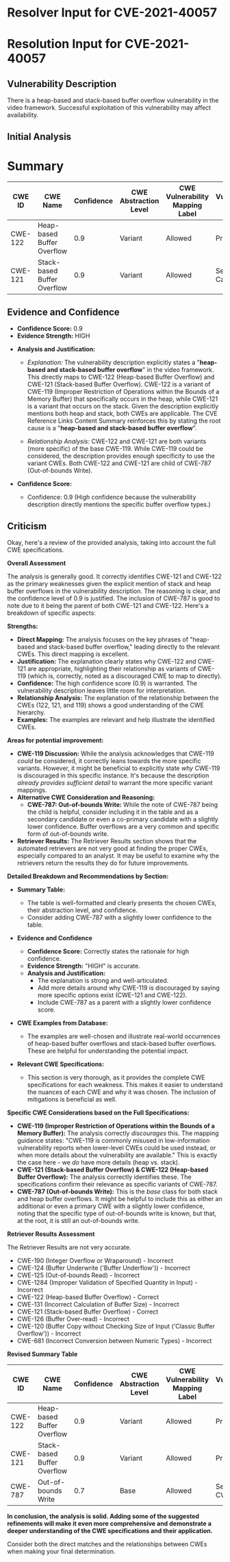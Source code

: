 # Resolver Input for CVE-2021-40057

# Resolution Input for CVE-2021-40057

## Vulnerability Description
There is a heap-based and stack-based buffer overflow vulnerability in the video framework. Successful exploitation of this vulnerability may affect availability.

## Initial Analysis
# Summary
| CWE ID | CWE Name | Confidence | CWE Abstraction Level | CWE Vulnerability Mapping Label | CWE-Vulnerability Mapping Notes |
|---|---|---|---|---|---|
| CWE-122 | Heap-based Buffer Overflow | 0.9 | Variant | Allowed | Primary CWE |
| CWE-121 | Stack-based Buffer Overflow | 0.9 | Variant | Allowed | Secondary Candidate |

## Evidence and Confidence

*   **Confidence Score:** 0.9
*   **Evidence Strength:** HIGH

- **Analysis and Justification:**
  - *Explanation:* The vulnerability description explicitly states a "**heap-based and stack-based buffer overflow**" in the video framework. This directly maps to CWE-122 (Heap-based Buffer Overflow) and CWE-121 (Stack-based Buffer Overflow). CWE-122 is a variant of CWE-119 (Improper Restriction of Operations within the Bounds of a Memory Buffer) that specifically occurs in the heap, while CWE-121 is a variant that occurs on the stack. Given the description explicitly mentions both heap and stack, both CWEs are applicable. The CVE Reference Links Content Summary reinforces this by stating the root cause is a "**heap-based and stack-based buffer overflow**".
  
  - *Relationship Analysis:* CWE-122 and CWE-121 are both variants (more specific) of the base CWE-119. While CWE-119 could be considered, the description provides enough specificity to use the variant CWEs. Both CWE-122 and CWE-121 are child of CWE-787 (Out-of-bounds Write).

- **Confidence Score:**
  - Confidence: 0.9 (High confidence because the vulnerability description directly mentions the specific buffer overflow types.)

## Criticism
Okay, here's a review of the provided analysis, taking into account the full CWE specifications.

**Overall Assessment**

The analysis is generally good.  It correctly identifies CWE-121 and CWE-122 as the primary weaknesses given the explicit mention of stack and heap buffer overflows in the vulnerability description. The reasoning is clear, and the confidence level of 0.9 is justified. The inclusion of CWE-787 is good to note due to it being the parent of both CWE-121 and CWE-122.
Here's a breakdown of specific aspects:

**Strengths:**

*   **Direct Mapping:** The analysis focuses on the key phrases of "heap-based and stack-based buffer overflow," leading directly to the relevant CWEs. This direct mapping is excellent.
*   **Justification:** The explanation clearly states why CWE-122 and CWE-121 are appropriate, highlighting their relationship as variants of CWE-119 (which is, correctly, noted as a discouraged CWE to map to directly).
*   **Confidence:**  The high confidence score (0.9) is warranted.  The vulnerability description leaves little room for interpretation.
*   **Relationship Analysis:** The explanation of the relationship between the CWEs (122, 121, and 119) shows a good understanding of the CWE hierarchy.
*   **Examples:** The examples are relevant and help illustrate the identified CWEs.

**Areas for potential improvement:**

*   **CWE-119 Discussion:** While the analysis acknowledges that CWE-119 *could* be considered, it correctly leans towards the more specific variants.  However, it might be beneficial to explicitly state *why* CWE-119 is discouraged in this specific instance. It's because the description *already provides sufficient detail* to warrant the more specific variant mappings.
*   **Alternative CWE Consideration and Reasoning:**
    *   **CWE-787: Out-of-bounds Write:** While the note of CWE-787 being the child is helpful, consider including it in the table and as a secondary candidate or even a co-primary candidate with a slightly lower confidence. Buffer overflows are a very common and specific form of out-of-bounds write.
*   **Retriever Results:** The Retriever Results section shows that the automated retrievers are not very good at finding the proper CWEs, especially compared to an analyst. It may be useful to examine why the retrievers return the results they do for future improvements.

**Detailed Breakdown and Recommendations by Section:**

*   **Summary Table:**

    *   The table is well-formatted and clearly presents the chosen CWEs, their abstraction level, and confidence.
    *   Consider adding CWE-787 with a slightly lower confidence to the table.

*   **Evidence and Confidence**

    *   **Confidence Score:** Correctly states the rationale for high confidence.
    *   **Evidence Strength:** "HIGH" is accurate.
    *   **Analysis and Justification:**
        *   The explanation is strong and well-articulated.
        *   Add more details around why CWE-119 is discouraged by saying more specific options exist (CWE-121 and CWE-122).
        *   Include CWE-787 as a parent with a slightly lower confidence score.

*   **CWE Examples from Database:**

    *   The examples are well-chosen and illustrate real-world occurrences of heap-based buffer overflows and stack-based buffer overflows. These are helpful for understanding the potential impact.

*   **Relevant CWE Specifications:**

    *   This section is very thorough, as it provides the complete CWE specifications for each weakness. This makes it easier to understand the nuances of each CWE and why it was chosen. The inclusion of mitigations is beneficial as well.

**Specific CWE Considerations based on the Full Specifications:**

*   **CWE-119 (Improper Restriction of Operations within the Bounds of a Memory Buffer):**  The analysis correctly *discourages* this.  The mapping guidance states: "CWE-119 is commonly misused in low-information vulnerability reports when lower-level CWEs could be used instead, or when more details about the vulnerability are available."  This is exactly the case here - we *do* have more details (heap vs. stack).
*   **CWE-121 (Stack-based Buffer Overflow) & CWE-122 (Heap-based Buffer Overflow):** The analysis correctly identifies these. The specifications confirm their relevance as specific variants of CWE-787.
*   **CWE-787 (Out-of-bounds Write):** This is the *base* class for both stack and heap buffer overflows. It might be helpful to include this as either an additional or even a primary CWE with a slightly lower confidence, noting that the specific type of out-of-bounds write is known, but that, at the root, it is still an out-of-bounds write.

**Retriever Results Assessment**

The Retriever Results are not very accurate.

*   CWE-190 (Integer Overflow or Wraparound) - Incorrect
*   CWE-124 (Buffer Underwrite ('Buffer Underflow')) - Incorrect
*   CWE-125 (Out-of-bounds Read) - Incorrect
*   CWE-1284 (Improper Validation of Specified Quantity in Input) - Incorrect
*   CWE-122 (Heap-based Buffer Overflow) - Correct
*   CWE-131 (Incorrect Calculation of Buffer Size) - Incorrect
*   CWE-121 (Stack-based Buffer Overflow) - Correct
*   CWE-126 (Buffer Over-read) - Incorrect
*   CWE-120 (Buffer Copy without Checking Size of Input ('Classic Buffer Overflow')) - Incorrect
*   CWE-681 (Incorrect Conversion between Numeric Types) - Incorrect

**Revised Summary Table**

| CWE ID | CWE Name | Confidence | CWE Abstraction Level | CWE Vulnerability Mapping Label | CWE-Vulnerability Mapping Notes |
|---|---|---|---|---|---|
| CWE-122 | Heap-based Buffer Overflow | 0.9 | Variant | Allowed | Primary CWE |
| CWE-121 | Stack-based Buffer Overflow | 0.9 | Variant | Allowed | Primary CWE |
| CWE-787 | Out-of-bounds Write | 0.7 | Base | Allowed | Secondary CWE |

**In conclusion, the analysis is solid.  Adding some of the suggested refinements will make it even more comprehensive and demonstrate a deeper understanding of the CWE specifications and their application.**

Consider both the direct matches and the relationships between CWEs
when making your final determination.
        